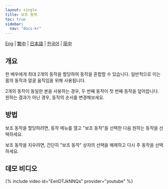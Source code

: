 ```yaml
---
layout: single
title: 보조 동작
toc: true
sidebar:
  nav: "docs-kr"
---
```

[Eng](/dancexr/features/secondary_motion) | [繁中](/tw/dancexr/features/secondary_motion) | [日本語](/jp/dancexr/features/secondary_motion) | [한국어](/kr/dancexr/features/secondary_motion) | [简中](/zh/dancexr/features/secondary_motion)

## 개요
한 배우에게 최대 2개의 동작을 할당하여 동작을 혼합할 수 있습니다. 일반적으로 이는 몸의 동작과 얼굴 움직임을 위해 사용됩니다.

2개의 동작이 동일한 본을 사용하는 경우, 두 번째 동작이 첫 번째 동작을 덮어씁니다. 원하는 결과가 아닌 경우, 동작의 순서를 변경해보세요.

## 방법
보조 동작을 할당하려면, 동작 메뉴를 열고 "보조 동작"을 선택한 다음 원하는 동작을 선택하세요.

보조 동작을 지우려면, 간단히 "보조 동작" 상자의 선택을 해제하고 다시 주 동작을 선택하세요.

## 데모 비디오
{% include video id="EenDTJkNNQs" provider="youtube" %}